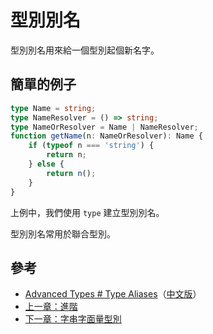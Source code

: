 # 型別別名

型別別名用來給一個型別起個新名字。

## 簡單的例子

```typescript
type Name = string;
type NameResolver = () => string;
type NameOrResolver = Name | NameResolver;
function getName(n: NameOrResolver): Name {
    if (typeof n === 'string') {
        return n;
    } else {
        return n();
    }
}
```

上例中，我們使用 `type` 建立型別別名。

型別別名常用於聯合型別。

## 參考

* [Advanced Types \# Type Aliases](http://www.typescriptlang.org/docs/handbook/advanced-types.html#type-aliases)（[中文版](https://zhongsp.gitbooks.io/typescript-handbook/content/doc/handbook/Advanced%20Types.html#型別別名)）
* [上一章：進階](./)
* [下一章：字串字面量型別](string-literal-types.md)

